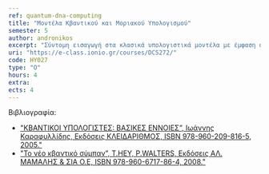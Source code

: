 ```yaml
---
ref: quantum-dna-computing
title: "Μοντέλα Κβαντικού και Μοριακού Υπολογισμού"
semester: 5
author: andronikos
excerpt: "Σύντομη εισαγωγή στα κλασικά υπολογιστικά μοντέλα με έμφαση στις μηχανές Turing. Εισαγωγή σε μη συμβατικά υπολογιστικά μοντέλα. Εισαγωγή στον μοριακό υπολογισμό. Το πείραμα του Adelman. Λύση δύσκολων προβλημάτων μέσω του DNA. Εισαγωγή στον Κβαντικό υπολογισμό. Βασικά στοιχεία κβαντομηχανικής σχετικά με την περιγραφή και τη λειτουργία ενός φυσικού κβαντικού συστήματος. Ο φορμαλισμός του Dirac. Οι αλγόριθμοι των Deutsch–Jozsa, του Simon, του Shor και του Grover. Προσομοίωση κβαντικών συστημάτων υπολογισμού στο Matlab. Ο υπολογιστής D-Wave Two™."
uri: "https://e-class.ionio.gr/courses/DCS272/"
code: ΗΥ027
type: "Ο"
hours: 4
extra: 
ects: 4
---
```



Βιβλιογραφία: 
   - ["ΚΒΑΝΤΙΚΟΙ ΥΠΟΛΟΓΙΣΤΕΣ: ΒΑΣΙΚΕΣ ΕΝΝΟΙΕΣ”, Ιωάννης Καραφυλλίδης, Εκδόσεις ΚΛΕΙΔΑΡΙΘΜΟΣ, ISBN 978-960-209-816-5, 2005."](https://service.eudoxus.gr/search/#a/id:13779/0)
   - ["Το νέο κβαντικό σύμπαν”, T.HEY, P.WALTERS, Εκδόσεις ΑΛ. ΜΑΜΑΛΗΣ & ΣΙΑ Ο.Ε, ISBN 978-960-6717-86-4, 2008."](https://service.eudoxus.gr/search/#a/id:15982/0)
